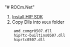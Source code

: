 "# ROCm.Net" 

1. [Install HIP SDK](https://www.amd.com/en/developer/resources/rocm-hub/eula/licenses.html?filename=AMD-Software-PRO-Edition-23.Q4-Win10-Win11-For-HIP.exe)
2. Copy Dlls into `ROCm` folder
	
```    
	amd_comgr0507.dll
	hiprtc-builtins0507.dll
	hiprtc0507.dll
```


